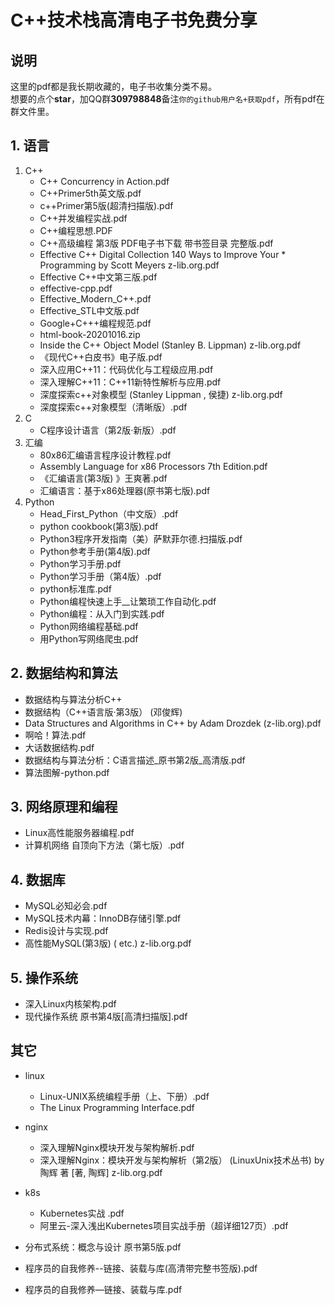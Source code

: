 # C++技术栈高清电子书免费分享
## 说明
这里的pdf都是我长期收藏的，电子书收集分类不易。  
想要的点个**star**，加QQ群**309798848**备注`你的github用户名+获取pdf`，所有pdf在群文件里。

## 1. 语言
   1. C++
      * C++ Concurrency in Action.pdf
      * C++Primer5th英文版.pdf
      * c++Primer第5版(超清扫描版).pdf
      * C++并发编程实战.pdf
      * C++编程思想.PDF
      * C++高级编程 第3版 PDF电子书下载 带书签目录 完整版.pdf
      * Effective C++ Digital Collection 140 Ways to Improve Your * Programming by Scott Meyers z-lib.org.pdf
      * Effective C++中文第三版.pdf
      * effective-cpp.pdf
      * Effective_Modern_C++.pdf
      * Effective_STL中文版.pdf
      * Google+C+++编程规范.pdf
      * html-book-20201016.zip
      * Inside the C++ Object Model (Stanley B. Lippman) z-lib.org.pdf
      * 《现代C++白皮书》电子版.pdf
      * 深入应用C++11：代码优化与工程级应用.pdf
      * 深入理解C++11：C++11新特性解析与应用.pdf
      * 深度探索c++对象模型 (Stanley Lippman , 侯捷) z-lib.org.pdf
      * 深度探索c++对象模型（清晰版）.pdf
   2. C
      * C程序设计语言（第2版·新版）.pdf
   3. 汇编
      * 80x86汇编语言程序设计教程.pdf
      * Assembly Language for x86 Processors 7th Edition.pdf
      * 《汇编语言(第3版) 》王爽著.pdf
      * 汇编语言：基于x86处理器(原书第七版).pdf 
   4. Python
       * Head_First_Python（中文版）.pdf
       * python cookbook(第3版).pdf
       * Python3程序开发指南（美）萨默菲尔德.扫描版.pdf
       * Python参考手册(第4版).pdf
       * Python学习手册.pdf
       * Python学习手册（第4版）.pdf
       * python标准库.pdf
       * Python编程快速上手__让繁琐工作自动化.pdf
       * Python编程：从入门到实践.pdf
       * Python网络编程基础.pdf
       * 用Python写网络爬虫.pdf 

## 2. 数据结构和算法
* 数据结构与算法分析C++
* 数据结构（C++语言版·第3版） (邓俊辉)
* Data Structures and Algorithms in C++ by Adam Drozdek (z-lib.org).pdf
* 啊哈！算法.pdf
* 大话数据结构.pdf
* 数据结构与算法分析：C语言描述_原书第2版_高清版.pdf
* 算法图解-python.pdf

## 3. 网络原理和编程
* Linux高性能服务器编程.pdf
* 计算机网络  自顶向下方法（第七版）.pdf


## 4. 数据库
* MySQL必知必会.pdf
* MySQL技术内幕：InnoDB存储引擎.pdf
* Redis设计与实现.pdf
* 高性能MySQL(第3版) ( etc.) z-lib.org.pdf

## 5. 操作系统
* 深入Linux内核架构.pdf
* 现代操作系统  原书第4版[高清扫描版].pdf

## 其它
* linux
  * Linux-UNIX系统编程手册（上、下册）.pdf
  * The Linux Programming Interface.pdf
* nginx
   * 深入理解Nginx模块开发与架构解析.pdf
   * 深入理解Nginx：模块开发与架构解析（第2版） (LinuxUnix技术丛书) by 陶辉 著 [著, 陶辉] z-lib.org.pdf 

* k8s
  * Kubernetes实战 .pdf
  * 阿里云-深入浅出Kubernetes项目实战手册（超详细127页）.pdf

* 分布式系统：概念与设计 原书第5版.pdf
* 程序员的自我修养--链接、装载与库(高清带完整书签版).pdf
* 程序员的自我修养—链接、装载与库.pdf